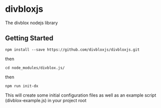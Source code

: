 # divbloxjs

The divblox nodejs library

## Getting Started
`npm install --save https://github.com/divbloxjs/divbloxjs.git`

then

`cd node_modules/divblox.js/`

then

`npm run init-dx`

This will create some initial configuration files as well as an example script (divblox-example.js) in your project root

